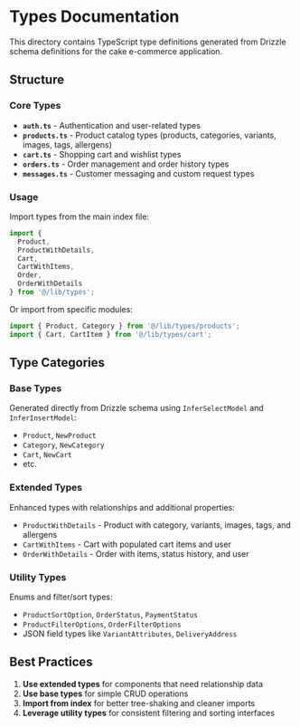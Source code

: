 # Types Documentation

This directory contains TypeScript type definitions generated from Drizzle schema definitions for the cake e-commerce application.

## Structure

### Core Types
- **`auth.ts`** - Authentication and user-related types
- **`products.ts`** - Product catalog types (products, categories, variants, images, tags, allergens)
- **`cart.ts`** - Shopping cart and wishlist types
- **`orders.ts`** - Order management and order history types
- **`messages.ts`** - Customer messaging and custom request types

### Usage

Import types from the main index file:

```typescript
import { 
  Product, 
  ProductWithDetails, 
  Cart, 
  CartWithItems, 
  Order, 
  OrderWithDetails 
} from '@/lib/types';
```

Or import from specific modules:

```typescript
import { Product, Category } from '@/lib/types/products';
import { Cart, CartItem } from '@/lib/types/cart';
```

## Type Categories

### Base Types
Generated directly from Drizzle schema using `InferSelectModel` and `InferInsertModel`:
- `Product`, `NewProduct`
- `Category`, `NewCategory`
- `Cart`, `NewCart`
- etc.

### Extended Types
Enhanced types with relationships and additional properties:
- `ProductWithDetails` - Product with category, variants, images, tags, and allergens
- `CartWithItems` - Cart with populated cart items and user
- `OrderWithDetails` - Order with items, status history, and user

### Utility Types
Enums and filter/sort types:
- `ProductSortOption`, `OrderStatus`, `PaymentStatus`
- `ProductFilterOptions`, `OrderFilterOptions`
- JSON field types like `VariantAttributes`, `DeliveryAddress`

## Best Practices

1. **Use extended types** for components that need relationship data
2. **Use base types** for simple CRUD operations
3. **Import from index** for better tree-shaking and cleaner imports
4. **Leverage utility types** for consistent filtering and sorting interfaces